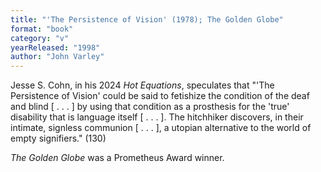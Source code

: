 ```yaml
---
title: "'The Persistence of Vision' (1978); The Golden Globe"
format: "book"
category: "v"
yearReleased: "1998"
author: "John Varley"
---
```

Jesse S. Cohn, in his 2024 _Hot Equations_, speculates that "'The Persistence of Vision' could be said to fetishize the condition of the deaf and blind [ . . . ] by using that condition as a prosthesis for the 'true' disability that is language itself [ . . . ]. The hitchhiker discovers, in their intimate, signless communion [ . . . ], a utopian alternative to the world of empty signifiers." (130)

_The Golden Globe_ was a Prometheus Award winner.

 

